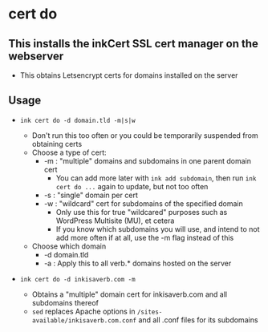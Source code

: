 # cert do

## This installs the inkCert SSL cert manager on the webserver
- This obtains Letsencrypt certs for domains installed on the server

## Usage
- `ink cert do -d domain.tld -m|s|w`
  - Don't run this too often or you could be temporarily suspended from obtaining certs
  - Choose a type of cert:
    - -m : "multiple" domains and subdomains in one parent domain cert
      - You can add more later with `ink add subdomain`, then run `ink cert do ...` again to update, but not too often
    - -s : "single" domain per cert
    - -w : "wildcard" cert for subdomains of the specified domain
      - Only use this for true "wildcared" purposes such as WordPress Multisite (MU), et cetera
      - If you know which subdomains you will use, and intend to not add more often if at all, use the -m flag instead of this
  - Choose which domain
    - -d domain.tld
    - -a : Apply this to all verb.* domains hosted on the server

- `ink cert do -d inkisaverb.com -m`
  - Obtains a "multiple" domain cert for inkisaverb.com and all subdomains thereof
  - `sed` replaces Apache options in `/sites-available/inkisaverb.com.conf` and all .conf files for its subdomains
